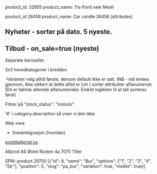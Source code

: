 product_id: 32855
product_name: Tre Ponti sele Mesh

product_id 26458
product_name: Car candle 26458 (attributes)


Nyheter - sorter på dato. 5 nyeste.
 - 
Tilbud - on_sale=true (nyeste) 
 -  
 Separate karuseller.

3x3 hovedkategorier i bredden


-Varianter
velg alltid første, dersom default ikke er satt.  (NB - må tenkes gjennom, ikke sikkert at dette alltid er lurt )
sorter attributter alfanumerisk (De er faktisk allerede alfanumeriske. Endret logikken til at tall sorteres først)

Filtrer	på "stock_status": "instock".

'#' i category.description så viser vi den ikke


Web view



- Sveaintegrasjon (hvordan)


post@allprod.no

Allprod AS
Østre Rosten 4a
7075 Tiller 



SPM: 
product 29700
[{"id": 9, "name": "Bur", "options": ["1", "2", "3", "4", "Str"], "position": 0, "slug": "pa_bur", "variation": true, "visible": true}]